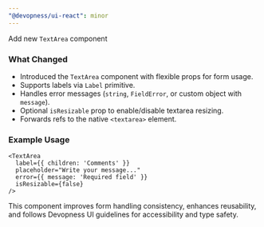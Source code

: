```yaml
---
"@devopness/ui-react": minor
---
```


Add new `TextArea` component

### What Changed
- Introduced the `TextArea` component with flexible props for form usage.
- Supports labels via `Label` primitive.
- Handles error messages (`string`, `FieldError`, or custom object with `message`).
- Optional `isResizable` prop to enable/disable textarea resizing.
- Forwards refs to the native `<textarea>` element.

### Example Usage
```tsx
<TextArea
  label={{ children: 'Comments' }}
  placeholder="Write your message..."
  error={{ message: 'Required field' }}
  isResizable={false}
/>
```
This component improves form handling consistency, enhances reusability, and follows Devopness UI guidelines for accessibility and type safety.
